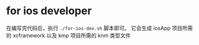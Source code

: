 # for ios developer

在编写完代码后，执行 `./for-ios-dev.sh` 脚本即可。
它会生成 iosApp 项目所需的 xcframework 以及 kmp 项目所需的 knm 类型文件
